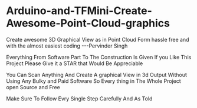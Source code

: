 # Arduino-and-TFMini-Create-Awesome-Point-Cloud-graphics
Create awesome 3D Graphical View as in Point Cloud Form hassle free and with the almost easiest coding ---Pervinder Singh

Everything From Software Part To The Construction Is Given 
If you Like This Project Please Give it a STAR that Would Be Appreciable

You Can Scan Anything And Create A graphical View in 3d Output Without Using Any Bulky and Paid Software
So Every thing in The Whole Project open Source and Free 

Make Sure To Follow Evry Single Step Carefully And As Told 
